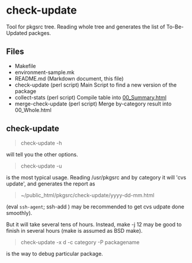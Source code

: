 # check-update

Tool for pkgsrc tree. Reading whole tree and generates the list
of To-Be-Updated packges.

## Files
- Makefile
- environment-sample.mk
- README.md	      (Markdown document, this file)
- check-update	      (perl script) Main Script to find a new version of the package
- collect-stats	      (perl script) Compile table into [00_Summary.html](http://www.ki.nu/~makoto/pkgsrc/check-update/00_Summary.html)
- merge-check-update  (perl script) Merge by-category result into 00_Whole.html

## check-update
>  check-update -h

will tell you the other options.

>  check-update -u

is the most typical usage. Reading /usr/pkgsrc and by category
it will 'cvs update', and generates the report as

>  ~/public_html/pkgsrc/check-update/yyyy-dd-mm.html

(eval `ssh-agent`; ssh-add ) may be recommended to get
cvs udpate done smoothly).

But it will take several tens of hours.
Instead, make -j 12 may be good to finish in several hours
(make is assumed as BSD make).

>  check-update -x d -c category -P packagename

is the way to debug particular package.
